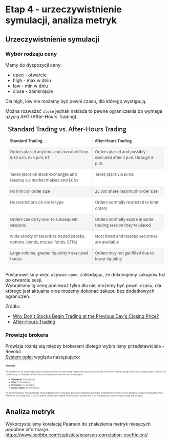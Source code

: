 # Etap 4 - urzeczywistnienie symulacji, analiza metryk

## Urzeczywistnienie symulacji
### Wybór rodzaju ceny
Mamy do dyspozycji ceny:
- open - otwarcie
- high - max w dniu
- low - min w dniu
- close - zamknięcie

Dla high, low nie możemy być pewni czasu, dla którego występują.

Można rozważać `close` jednak nakłada to pewne ograniczenia bo wymaga użycia AHT (After-Hours Trading).

![](standard_vs_aht.png)

Postanowiliśmy więc używać `open`, zakładając, że dokonujemy zakupów tuż po otwarciu sesji. \
Wybraliśmy tą cenę ponieważ tylko dla niej możemy być pewni czasu, dla którego jest aktualna oraz możemy dokonać zakupu bez dodatkowych ograniczeń.

Źródła:
- [Why Don't Stocks Begin Trading at the Previous Day's Closing Price?](https://www.investopedia.com/ask/answers/139.asp)
- [After-Hours Trading](https://www.investopedia.com/terms/a/afterhourstrading.asp)

### Prowizje brokera
Prowizje różnią się między brokerami dlatego wybraliśmy przedstawiciela - Revolut. \
[System opłat](https://help.revolut.com/pl-PL/help/wealth/stocks/trading-stocks/trading-fees/what-fees-will-i-be-charged-for-my-trading/) wygląda następująco:

![](revolut_prowizje.png)

## Analiza metryk
Wykorzystaliśmy korelację Pearson do znalezienia metryk niosących podobne informacje. \
https://www.scribbr.com/statistics/pearson-correlation-coefficient/
